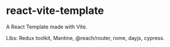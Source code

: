 # react-vite-template

A React Template made with Vite.

Libs: Redux toolkit, Mantine, @reach/router, rome, dayjs, cypress.
